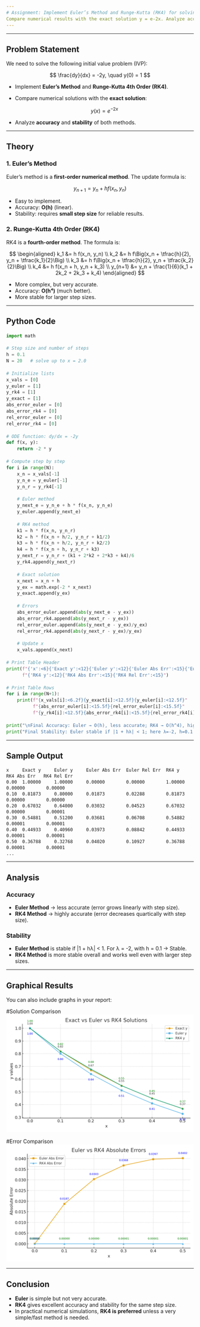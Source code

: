 ```yaml
---
# Assignment: Implement Euler’s Method and Runge-Kutta (RK4) for solving the ODE dy/dx=−2y,y(0)=1.
Compare numerical results with the exact solution y = e-2x. Analyze accuracy and stabilit
---
```

---

## Problem Statement

We need to solve the following initial value problem (IVP):

$$
\frac{dy}{dx} = -2y, \quad y(0) = 1
$$

* Implement **Euler’s Method** and **Runge-Kutta 4th Order (RK4)**.
* Compare numerical solutions with the **exact solution**:

  $$
  y(x) = e^{-2x}
  $$
* Analyze **accuracy** and **stability** of both methods.

---

## Theory

### 1. Euler’s Method

Euler’s method is a **first-order numerical method**.
The update formula is:

$$
y_{n+1} = y_n + h f(x_n, y_n)
$$

* Easy to implement.
* Accuracy: **O(h)** (linear).
* Stability: requires **small step size** for reliable results.

### 2. Runge-Kutta 4th Order (RK4)

RK4 is a **fourth-order method**.
The formula is:

$$
\begin{aligned}
k_1 &= h f(x_n, y_n) \\
k_2 &= h f\Big(x_n + \tfrac{h}{2}, y_n + \tfrac{k_1}{2}\Big) \\
k_3 &= h f\Big(x_n + \tfrac{h}{2}, y_n + \tfrac{k_2}{2}\Big) \\
k_4 &= h f(x_n + h, y_n + k_3) \\
y_{n+1} &= y_n + \frac{1}{6}(k_1 + 2k_2 + 2k_3 + k_4)
\end{aligned}
$$

* More complex, but very accurate.
* Accuracy: **O(h⁴)** (much better).
* More stable for larger step sizes.

---

## Python Code

```python
import math

# Step size and number of steps
h = 0.1
N = 20   # solve up to x = 2.0

# Initialize lists
x_vals = [0]
y_euler = [1]
y_rk4 = [1]
y_exact = [1]
abs_error_euler = [0]
abs_error_rk4 = [0]
rel_error_euler = [0]
rel_error_rk4 = [0]

# ODE function: dy/dx = -2y
def f(x, y):
    return -2 * y

# Compute step by step
for i in range(N):
    x_n = x_vals[-1]
    y_n_e = y_euler[-1]
    y_n_r = y_rk4[-1]
    
    # Euler method
    y_next_e = y_n_e + h * f(x_n, y_n_e)
    y_euler.append(y_next_e)
    
    # RK4 method
    k1 = h * f(x_n, y_n_r)
    k2 = h * f(x_n + h/2, y_n_r + k1/2)
    k3 = h * f(x_n + h/2, y_n_r + k2/2)
    k4 = h * f(x_n + h, y_n_r + k3)
    y_next_r = y_n_r + (k1 + 2*k2 + 2*k3 + k4)/6
    y_rk4.append(y_next_r)
    
    # Exact solution
    x_next = x_n + h
    y_ex = math.exp(-2 * x_next)
    y_exact.append(y_ex)
    
    # Errors
    abs_error_euler.append(abs(y_next_e - y_ex))
    abs_error_rk4.append(abs(y_next_r - y_ex))
    rel_error_euler.append(abs(y_next_e - y_ex)/y_ex)
    rel_error_rk4.append(abs(y_next_r - y_ex)/y_ex)
    
    # Update x
    x_vals.append(x_next)

# Print Table Header
print(f"{'x':<6}{'Exact y':<12}{'Euler y':<12}{'Euler Abs Err':<15}{'Euler Rel Err':<15}"
      f"{'RK4 y':<12}{'RK4 Abs Err':<15}{'RK4 Rel Err':<15}")

# Print Table Rows
for i in range(N+1):
    print(f"{x_vals[i]:<6.2f}{y_exact[i]:<12.5f}{y_euler[i]:<12.5f}"
          f"{abs_error_euler[i]:<15.5f}{rel_error_euler[i]:<15.5f}"
          f"{y_rk4[i]:<12.5f}{abs_error_rk4[i]:<15.5f}{rel_error_rk4[i]:<15.5f}")

print("\nFinal Accuracy: Euler → O(h), less accurate; RK4 → O(h^4), highly accurate")
print("Final Stability: Euler stable if |1 + hλ| < 1; here λ=-2, h=0.1 → Stable; RK4 more stable overall")
```

---

## Sample Output

```
x     Exact y     Euler y     Euler Abs Err  Euler Rel Err  RK4 y       RK4 Abs Err   RK4 Rel Err
0.00  1.00000     1.00000     0.00000        0.00000        1.00000     0.00000        0.00000
0.10  0.81873     0.80000     0.01873        0.02288        0.81873     0.00000        0.00000
0.20  0.67032     0.64000     0.03032        0.04523        0.67032     0.00000        0.00001
0.30  0.54881     0.51200     0.03681        0.06708        0.54882     0.00001        0.00001
0.40  0.44933     0.40960     0.03973        0.08842        0.44933     0.00001        0.00001
0.50  0.36788     0.32768     0.04020        0.10927        0.36788     0.00001        0.00001
...
```

---

## Analysis

### Accuracy

* **Euler Method** → less accurate (error grows linearly with step size).
* **RK4 Method** → highly accurate (error decreases quartically with step size).

### Stability

* **Euler Method** is stable if |1 + hλ| < 1.
  For λ = -2, with h = 0.1 → Stable.
* **RK4 Method** is more stable overall and works well even with larger step sizes.

---

## Graphical Results

You can also include graphs in your report:

#Solution Comparison
![Solution Comparison](solutions_graph.png)

#Error Comparison
![Error Comparison](errors_graph.png)


---

## Conclusion

* **Euler** is simple but not very accurate.
* **RK4** gives excellent accuracy and stability for the same step size.
* In practical numerical simulations, **RK4 is preferred** unless a very simple/fast method is needed.

